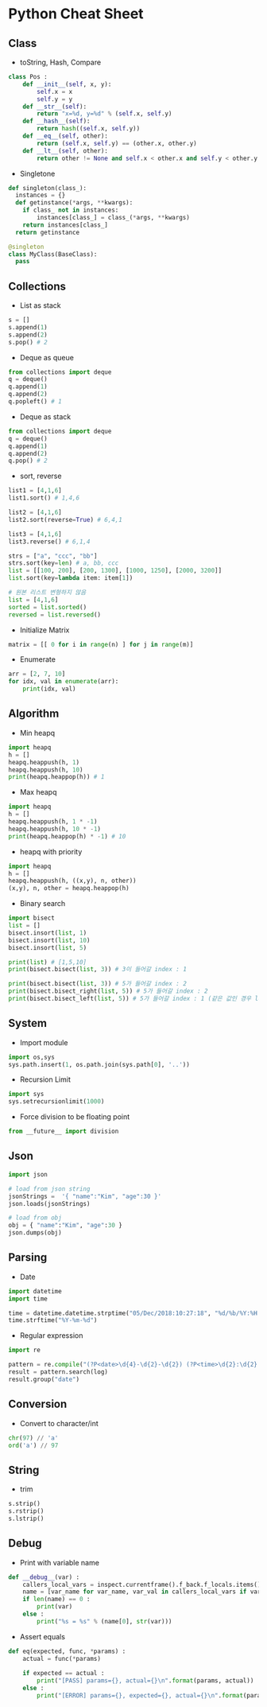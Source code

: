 # Python Cheat Sheet

## Class 
* toString, Hash, Compare
```python
class Pos :
    def __init__(self, x, y):
        self.x = x
        self.y = y
    def __str__(self):
        return "x=%d, y=%d" % (self.x, self.y)
    def __hash__(self):
        return hash((self.x, self.y))
    def __eq__(self, other):
        return (self.x, self.y) == (other.x, other.y)
    def __lt__(self, other):
        return other != None and self.x < other.x and self.y < other.y
```
* Singletone
```python
def singleton(class_):
  instances = {}
  def getinstance(*args, **kwargs):
    if class_ not in instances:
        instances[class_] = class_(*args, **kwargs)
    return instances[class_]
  return getinstance

@singleton
class MyClass(BaseClass):
  pass
```

## Collections
* List as stack
```python
s = []
s.append(1)
s.append(2)
s.pop() # 2
```
* Deque as queue
```python
from collections import deque
q = deque()
q.append(1)
q.append(2)
q.popleft() # 1
```
* Deque as stack
```python
from collections import deque
q = deque()
q.append(1)
q.append(2)
q.pop() # 2
```
* sort, reverse
```python
list1 = [4,1,6]
list1.sort() # 1,4,6 

list2 = [4,1,6]
list2.sort(reverse=True) # 6,4,1

list3 = [4,1,6]
list3.reverse() # 6,1,4

strs = ["a", "ccc", "bb"]
strs.sort(key=len) # a, bb, ccc
list = [[100, 200], [200, 1300], [1000, 1250], [2000, 3200]]
list.sort(key=lambda item: item[1])

# 원본 리스트 변형하지 않음
list = [4,1,6]
sorted = list.sorted()
reversed = list.reversed()
```

* Initialize Matrix
```python
matrix = [[ 0 for i in range(n) ] for j in range(m)]
```

* Enumerate
```python
arr = [2, 7, 10]
for idx, val in enumerate(arr):
    print(idx, val)
```

## Algorithm
* Min heapq
```python
import heapq
h = []
heapq.heappush(h, 1)
heapq.heappush(h, 10)
print(heapq.heappop(h)) # 1
```
* Max heapq
```python
import heapq
h = []
heapq.heappush(h, 1 * -1)
heapq.heappush(h, 10 * -1)
print(heapq.heappop(h) * -1) # 10
```
* heapq with priority
```python
import heapq
h = []
heapq.heappush(h, ((x,y), n, other))
(x,y), n, other = heapq.heappop(h)
```
* Binary search
```python
import bisect
list = []
bisect.insort(list, 1)
bisect.insort(list, 10)
bisect.insort(list, 5)

print(list) # [1,5,10]
print(bisect.bisect(list, 3)) # 3이 들어갈 index : 1

print(bisect.bisect(list, 3)) # 5가 들어갈 index : 2
print(bisect.bisect_right(list, 5)) # 5가 들어갈 index : 2
print(bisect.bisect_left(list, 5)) # 5가 들어갈 index : 1 (같은 값인 경우 left)
```

## System 
* Import module
```python
import os,sys
sys.path.insert(1, os.path.join(sys.path[0], '..'))
```
* Recursion Limit
```python
import sys
sys.setrecursionlimit(1000)
```
* Force division to be floating point
```python
from __future__ import division
```

## Json
```python
import json

# load from json string
jsonStrings =  '{ "name":"Kim", "age":30 }'
json.loads(jsonStrings)

# load from obj
obj = { "name":"Kim", "age":30 }
json.dumps(obj)
```

## Parsing
* Date
```python
import datetime
import time

time = datetime.datetime.strptime("05/Dec/2018:10:27:18", "%d/%b/%Y:%H:%M:%S")
time.strftime("%Y-%m-%d")
```
* Regular expression
```python
import re

pattern = re.compile("(?P<date>\d{4}-\d{2}-\d{2}) (?P<time>\d{2}:\d{2}:\d{2}).*")
result = pattern.search(log)
result.group("date")
```

## Conversion
* Convert to character/int
```python
chr(97) // 'a'
ord('a') // 97
```

## String
* trim
```python
s.strip()
s.rstrip()
s.lstrip()
```

## Debug
* Print with variable name
```python 
def __debug__(var) :
    callers_local_vars = inspect.currentframe().f_back.f_locals.items()
    name = [var_name for var_name, var_val in callers_local_vars if var_val is var]
    if len(name) == 0 :
        print(var)
    else :
        print("%s = %s" % (name[0], str(var)))
```
* Assert equals
```python
def eq(expected, func, *params) :
	actual = func(*params)
	
	if expected == actual :
		print("[PASS] params={}, actual={}\n".format(params, actual))
	else :
		print("[ERROR] params={}, expected={}, actual={}\n".format(params, expected, actual))
```
